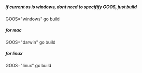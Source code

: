 ##### if current os is windows, dont need to specifify GOOS, just build

GOOS="windows" go build

##### for mac

GOOS="darwin" go build

##### for linux

GOOS="linux" go build
